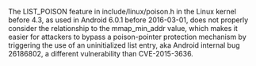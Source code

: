 The LIST_POISON feature in include/linux/poison.h in the Linux kernel before 4.3, as used in Android 6.0.1 before 2016-03-01, does not properly consider the relationship to the mmap_min_addr value, which makes it easier for attackers to bypass a poison-pointer protection mechanism by triggering the use of an uninitialized list entry, aka Android internal bug 26186802, a different vulnerability than CVE-2015-3636.